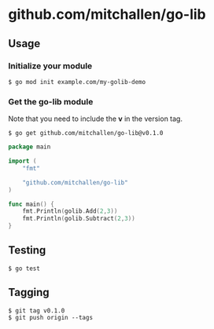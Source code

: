 # github.com/mitchallen/go-lib

## Usage

### Initialize your module

```
$ go mod init example.com/my-golib-demo
```

### Get the go-lib module

Note that you need to include the **v** in the version tag.

```
$ go get github.com/mitchallen/go-lib@v0.1.0
```

```go
package main

import (
    "fmt"

    "github.com/mitchallen/go-lib"
)

func main() {
    fmt.Println(golib.Add(2,3))
    fmt.Println(golib.Subtract(2,3))
}
```

## Testing

```
$ go test
```

## Tagging

```
$ git tag v0.1.0
$ git push origin --tags
```
